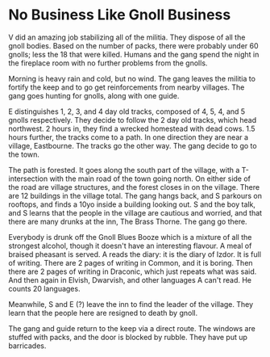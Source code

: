 # No Business Like Gnoll Business

V did an amazing job stabilizing all of the militia.
They dispose of all the gnoll bodies.
Based on the number of packs, 
there were probably under 60 gnolls;
less the 18 that were killed.
Humans and the gang spend the night in the fireplace room
with no further problems from the gnolls. 

Morning is heavy rain and cold, but no wind.
The gang leaves the militia to fortify the keep and to go get reinforcements from nearby villages.
The gang goes hunting for gnolls, along with one guide.

E distinguishes 1, 2, 3, and 4 day old tracks, composed of 4, 5, 4, and 5 gnolls respectively.
They decide to follow the 2 day old tracks,
which head northwest.
2 hours in, they find a wrecked homestead with dead cows.
1.5 hours further,
the tracks come to a path.
In one direction they are near a village, Eastbourne.
The tracks go the other way.
The gang decide to go to the town.

The path is forested.
It goes along the south part of the village, with a T-intersection with the main road of the town going north.
On either side of the road are village structures, and the forest closes in on the village.
There are 12 buildings in the village total.
The gang hangs back, and S parkours on rooftops,
and finds a 10yo inside a building looking out.
S and the boy talk, and S learns that the people in the village are cautious and worried,
and that there are many drunks at the inn, The Brass Thorne.
The gang go there.

Everybody is drunk off the Gnoll Blues Booze which is a mixture of all the 
strongest alcohol, though it doesn't have an interesting flavour.
A meal of braised pheasant is served.
A reads the diary:
it is the diary of Izdor.
It is full of writing.
There are 2 pages of writing in Common, and it is boring.
Then there are 2 pages of writing in Draconic, which just repeats what was said.
And then again in Elvish, Dwarvish, and other languages A can't read.
He counts 20 languages.

Meanwhile, S and E (?) leave the inn to find the leader of the village.
They learn that the people here are resigned to death by gnoll.

The gang and guide return to the keep via a direct route.
The windows are stuffed with packs, and the door is blocked by rubble.
They have put up barricades.
